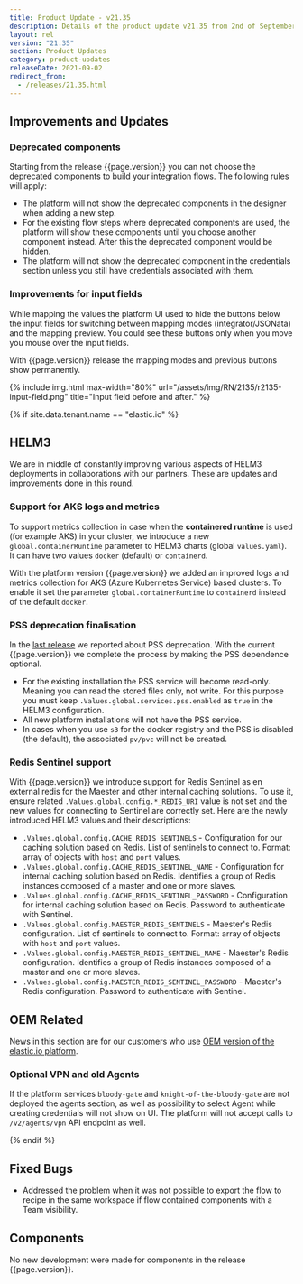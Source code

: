 ```yaml
---
title: Product Update - v21.35
description: Details of the product update v21.35 from 2nd of September 2021.
layout: rel
version: "21.35"
section: Product Updates
category: product-updates
releaseDate: 2021-09-02
redirect_from:
  - /releases/21.35.html
---
```


## Improvements and Updates

### Deprecated components

Starting from the release {{page.version}} you can not choose the deprecated
components to build your integration flows. The following rules will apply:

*   The platform will not show the deprecated components in the designer when adding a new step.
*   For the existing flow steps where deprecated components are used, the platform will show these components until you choose another component instead. After this the deprecated component would be hidden.
*   The platform will not show the deprecated component in the credentials section unless you still have credentials associated with them.


### Improvements for input fields

While mapping the values the platform UI used to hide the buttons below the input
fields for switching between mapping modes (integrator/JSONata) and the mapping preview.
You could see these buttons only when you move you mouse over the input fields.

With {{page.version}} release the mapping modes and previous buttons show permanently.

{% include img.html max-width="80%" url="/assets/img/RN/2135/r2135-input-field.png" title="Input field before and after." %}


{% if site.data.tenant.name == "elastic.io" %}

## HELM3

We are in middle of constantly improving various aspects of HELM3 deployments in
collaborations with our partners. These are updates and improvements done in
this round.

### Support for AKS logs and metrics

To support metrics collection in case when the **containered runtime** is used
(for example AKS) in your cluster, we introduce a new `global.containerRuntime`
parameter to HELM3 charts (global `values.yaml`). It can have two values
`docker` (default) or `containerd`.

With the platform version {{page.version}} we added an improved logs and metrics collection
for AKS (Azure Kubernetes Service) based clusters. To enable it set the parameter
`global.containerRuntime` to `containerd` instead of the default `docker`.

### PSS deprecation finalisation

In the [last release](/releases/21.33) we reported about PSS deprecation. With
the current {{page.version}} we complete the process by making the PSS dependence
optional.

*   For the existing installation the PSS service will become read-only. Meaning you can read the stored files only, not write. For this purpose you must keep `.Values.global.services.pss.enabled` as `true` in the HELM3 configuration.
*   All new platform installations will not have the PSS service.
*   In cases when you use `s3` for the docker registry and the PSS is disabled (the default), the associated `pv/pvc` will not be created.


### Redis Sentinel support

With {{page.version}} we introduce support for Redis Sentinel as en external redis
for the Maester and other internal caching solutions. To use it, ensure related `.Values.global.config.*_REDIS_URI`
value is not set and the new values for connecting to Sentinel are correctly set.
Here are the newly introduced HELM3 values and their descriptions:

*   `.Values.global.config.CACHE_REDIS_SENTINELS` - Configuration for our caching solution based on Redis. List of sentinels to connect to. Format: array of objects with `host` and `port` values.
*   `.Values.global.config.CACHE_REDIS_SENTINEL_NAME` - Configuration for internal caching solution based on Redis. Identifies a group of Redis instances composed of a master and one or more slaves.
*   `.Values.global.config.CACHE_REDIS_SENTINEL_PASSWORD` - Configuration for internal caching solution based on Redis. Password to authenticate with Sentinel.
*   `.Values.global.config.MAESTER_REDIS_SENTINELS` - Maester's Redis configuration. List of sentinels to connect to. Format: array of objects with `host` and `port` values.
*   `.Values.global.config.MAESTER_REDIS_SENTINEL_NAME` - Maester's Redis configuration. Identifies a group of Redis instances composed of a master and one or more slaves.
*   `.Values.global.config.MAESTER_REDIS_SENTINEL_PASSWORD` - Maester's Redis configuration. Password to authenticate with Sentinel.


## OEM Related

News in this section are for our customers who use
[OEM version of the elastic.io platform](https://www.elastic.io/saas-embedded-integration/).

### Optional VPN and old Agents

If the platform services `bloody-gate` and `knight-of-the-bloody-gate` are
not deployed the agents section, as well as possibility to select Agent while
creating credentials will not show on UI. The platform will not accept
calls to `/v2/agents/vpn` API endpoint as well.

{% endif %}

## Fixed Bugs

*   Addressed the problem when it was not possible to export the flow to recipe in the same workspace if flow contained components with a Team visibility.

## Components

No new development were made for components in the release {{page.version}}.
